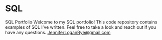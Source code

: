 # SQL
SQL Portfolio
Welcome to my SQL portfolio! This code repository contains examples of SQL I've written. Feel free to take a look and reach out if you have any questions.
JenniferLoganRye@gmail.com
